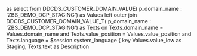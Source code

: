 as select from    DDCDS_CUSTOMER_DOMAIN_VALUE(
                      p_domain_name : 'ZBS_DEMO_DCP_STAGING') as Values
    left outer join DDCDS_CUSTOMER_DOMAIN_VALUE_T(
                      p_domain_name : 'ZBS_DEMO_DCP_STAGING') as Texts
      on  Texts.domain_name    = Values.domain_name
      and Texts.value_position = Values.value_position
      and Texts.language       = $session.system_language
{
  key Values.value_low as Staging,
      Texts.text       as Description
